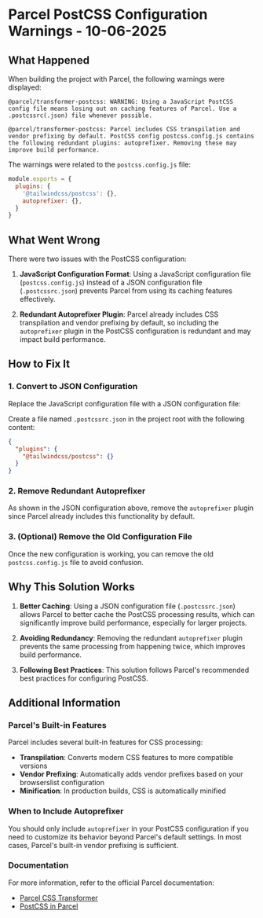 # Parcel PostCSS Configuration Warnings - 10-06-2025

## What Happened

When building the project with Parcel, the following warnings were displayed:

```
@parcel/transformer-postcss: WARNING: Using a JavaScript PostCSS config file means losing out on caching features of Parcel. Use a .postcssrc(.json) file whenever possible.

@parcel/transformer-postcss: Parcel includes CSS transpilation and vendor prefixing by default. PostCSS config postcss.config.js contains the following redundant plugins: autoprefixer. Removing these may improve build performance.
```

The warnings were related to the `postcss.config.js` file:

```javascript
module.exports = {
  plugins: {
    '@tailwindcss/postcss': {},
    autoprefixer: {},
  }
}
```

## What Went Wrong

There were two issues with the PostCSS configuration:

1. **JavaScript Configuration Format**: Using a JavaScript configuration file (`postcss.config.js`) instead of a JSON configuration file (`.postcssrc.json`) prevents Parcel from using its caching features effectively.

2. **Redundant Autoprefixer Plugin**: Parcel already includes CSS transpilation and vendor prefixing by default, so including the `autoprefixer` plugin in the PostCSS configuration is redundant and may impact build performance.

## How to Fix It

### 1. Convert to JSON Configuration

Replace the JavaScript configuration file with a JSON configuration file:

Create a file named `.postcssrc.json` in the project root with the following content:

```json
{
  "plugins": {
    "@tailwindcss/postcss": {}
  }
}
```

### 2. Remove Redundant Autoprefixer

As shown in the JSON configuration above, remove the `autoprefixer` plugin since Parcel already includes this functionality by default.

### 3. (Optional) Remove the Old Configuration File

Once the new configuration is working, you can remove the old `postcss.config.js` file to avoid confusion.

## Why This Solution Works

1. **Better Caching**: Using a JSON configuration file (`.postcssrc.json`) allows Parcel to better cache the PostCSS processing results, which can significantly improve build performance, especially for larger projects.

2. **Avoiding Redundancy**: Removing the redundant `autoprefixer` plugin prevents the same processing from happening twice, which improves build performance.

3. **Following Best Practices**: This solution follows Parcel's recommended best practices for configuring PostCSS.

## Additional Information

### Parcel's Built-in Features

Parcel includes several built-in features for CSS processing:

- **Transpilation**: Converts modern CSS features to more compatible versions
- **Vendor Prefixing**: Automatically adds vendor prefixes based on your browserslist configuration
- **Minification**: In production builds, CSS is automatically minified

### When to Include Autoprefixer

You should only include `autoprefixer` in your PostCSS configuration if you need to customize its behavior beyond Parcel's default settings. In most cases, Parcel's built-in vendor prefixing is sufficient.

### Documentation

For more information, refer to the official Parcel documentation:
- [Parcel CSS Transformer](https://parceljs.org/languages/css/)
- [PostCSS in Parcel](https://parceljs.org/languages/css/#postcss)